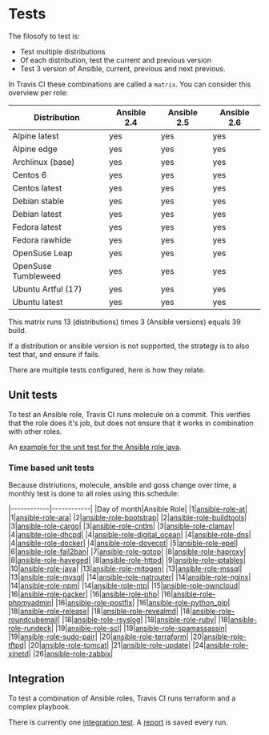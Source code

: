 # Tests

The filosofy to test is:
- Test multiple distributions
- Of each distribution, test the current and previous version
- Test 3 version of Ansible, current, previous and next previous.

In Travis CI these combinations are called a `matrix`. You can consider this overview per role:

| Distribution        | Ansible 2.4 | Ansible 2.5 | Ansible 2.6 |
|---------------------|-------------|-------------|-------------|
| Alpine latest       | yes         | yes         | yes         |
| Alpine edge         | yes         | yes         | yes         |
| Archlinux (base)    | yes         | yes         | yes         |
| Centos 6            | yes         | yes         | yes         |
| Centos latest       | yes         | yes         | yes         |
| Debian stable       | yes         | yes         | yes         |
| Debian latest       | yes         | yes         | yes         |
| Fedora latest       | yes         | yes         | yes         |
| Fedora rawhide      | yes         | yes         | yes         |
| OpenSuse Leap       | yes         | yes         | yes         |
| OpenSuse Tumbleweed | yes         | yes         | yes         |
| Ubuntu Artful (17)  | yes         | yes         | yes         |
| Ubuntu latest       | yes         | yes         | yes         |

This matrix runs 13 (distributions) times 3 (Ansible versions) equals 39 build.

If a distribution or ansible version is not supported, the strategy is to also test that, and ensure if fails.

There are multiple tests configured, here is how they relate.

## Unit tests

To test an Ansible role, Travis CI runs molecule on a commit. This verifies that the role does it's job, but does not ensure that it works in combination with other roles.

An [example for the unit test for the Ansible role java](https://travis-ci.org/robertdebock/ansible-role-java).

### Time based unit tests

Because distriutions, molecule, ansible and goss change over time, a monthly test is done to all roles using this schedule:

|------------|------------|
|Day of month|Ansible Role|
|1|[ansible-role-at](https://travis-ci.org/robertdebock/ansible-role-at)|
|1|[ansible-role-ara](https://travis-ci.org/robertdebock/ansible-role-ara)|
|2|[ansible-role-bootstrap](https://travis-ci.org/robertdebock/ansible-role-bootstrap)|
|2|[ansible-role-buildtools](https://travis-ci.org/robertdebock/ansible-role-buildtools)|
|3|[ansible-role-cargo](https://travis-ci.org/robertdebock/ansible-role-cargo)|
|3|[ansible-role-cntlm](https://travis-ci.org/robertdebock/ansible-role-cntlm)|
|3|[ansible-role-clamav](https://travis-ci.org/robertdebock/ansible-role-clamav)|
|4|[ansible-role-dhcpd](https://travis-ci.org/robertdebock/ansible-role-dhcpd)|
|4|[ansible-role-digital_ocean](https://travis-ci.org/robertdebock/ansible-role-digital_ocean)|
|4|[ansible-role-dns](https://travis-ci.org/robertdebock/ansible-role-dns)|
|4|[ansible-role-docker](https://travis-ci.org/robertdebock/ansible-role-docker)|
|4|[ansible-role-dovecot](https://travis-ci.org/robertdebock/ansible-role-dovecot)|
|5|[ansible-role-epel](https://travis-ci.org/robertdebock/ansible-role-epel)|
|6|[ansible-role-fail2ban](https://travis-ci.org/robertdebock/ansible-role-fail2ban)|
|7|[ansible-role-gotop](https://travis-ci.org/robertdebock/ansible-role-gotop)|
|8|[ansible-role-haproxy](https://travis-ci.org/robertdebock/ansible-role-haproxy)|
|8|[ansible-role-haveged](https://travis-ci.org/robertdebock/ansible-role-haveged)|
|8|[ansible-role-httpd](https://travis-ci.org/robertdebock/ansible-role-httpd)|
|9|[ansible-role-iptables](https://travis-ci.org/robertdebock/ansible-role-iptables)|
|10|[ansible-role-java](https://travis-ci.org/robertdebock/ansible-role-java)|
|13|[ansible-role-mitogen](https://travis-ci.org/robertdebock/ansible-role-mitogen)|
|13|[ansible-role-mssql](https://travis-ci.org/robertdebock/ansible-role-mssql)|
|13|[ansible-role-mysql](https://travis-ci.org/robertdebock/ansible-role-mysql)|
|14|[ansible-role-natrouter](https://travis-ci.org/robertdebock/ansible-role-natrouter)|
|14|[ansible-role-nginx](https://travis-ci.org/robertdebock/ansible-role-nginx)|
|14|[ansible-role-npm](https://travis-ci.org/robertdebock/ansible-role-npm)|
|14|[ansible-role-ntp](https://travis-ci.org/robertdebock/ansible-role-ntp)|
|15|[ansible-role-owncloud](https://travis-ci.org/robertdebock/ansible-role-owncloud)|
|16|[ansible-role-packer](https://travis-ci.org/robertdebock/ansible-role-packer)|
|16|[ansible-role-php](https://travis-ci.org/robertdebock/ansible-role-php)|
|16|[ansible-role-phpmyadmin](https://travis-ci.org/robertdebock/ansible-role-phpmyadmin)|
|16|[ansible-role-postfix](https://travis-ci.org/robertdebock/ansible-role-postfix)|
|16|[ansible-role-python_pip](https://travis-ci.org/robertdebock/ansible-role-python_pip)|
|18|[ansible-role-release](https://travis-ci.org/robertdebock/ansible-role-release)|
|18|[ansible-role-revealmd](https://travis-ci.org/robertdebock/ansible-role-revealmd)|
|18|[ansible-role-roundcubemail](https://travis-ci.org/robertdebock/ansible-role-roundcubemail)|
|18|[ansible-role-rsyslog](https://travis-ci.org/robertdebock/ansible-role-rsyslog)|
|18|[ansible-role-ruby](https://travis-ci.org/robertdebock/ansible-role-ruby)|
|18|[ansible-role-rundeck](https://travis-ci.org/robertdebock/ansible-role-rundeck)|
|19|[ansible-role-scl](https://travis-ci.org/robertdebock/ansible-role-scl)|
|19|[ansible-role-spamassassin](https://travis-ci.org/robertdebock/ansible-role-spamassassin)|
|19|[ansible-role-sudo-pair](https://travis-ci.org/robertdebock/ansible-role-sudo-pair)|
|20|[ansible-role-terraform](https://travis-ci.org/robertdebock/ansible-role-terraform)|
|20|[ansible-role-tftpd](https://travis-ci.org/robertdebock/ansible-role-tftpd)|
|20|[ansible-role-tomcat](https://travis-ci.org/robertdebock/ansible-role-tomcat)|
|21|[ansible-role-update](https://travis-ci.org/robertdebock/ansible-role-update)|
|24|[ansible-role-xinetd](https://travis-ci.org/robertdebock/ansible-role-xinetd)|
|26|[ansible-role-zabbix](https://travis-ci.org/robertdebock/ansible-role-zabbix)|

## Integration

To test a combination of Ansible roles, Travis CI runs terraform and a complex playbook.

There is currently one [integration test](https://travis-ci.org/robertdebock/ansible-integration). A [report](https://robertdebock.nl/ansible-integration/) is saved every run.
